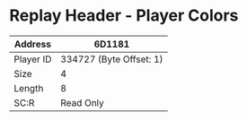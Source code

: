 
#  Replay Header - Player Colors
Address   | 6D1181
----------|-------------
Player ID | 334727 (Byte Offset: 1)
Size 	  | 4
Length 	  | 8
SC:R      | Read Only


